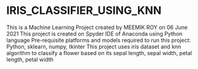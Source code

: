 # IRIS_CLASSIFIER_USING_KNN
This is a Machine Learning Project created by MEEMIK ROY on 06 June 2021
This project is created on Spyder IDE of Anaconda using Python language
Pre-requisite platforms and models required to run this project: Python, sklearn, numpy, tkinter
This project uses iris dataset and knn algorithm to classify a flower based on its sepal length, sepal width, petal length, petal width
